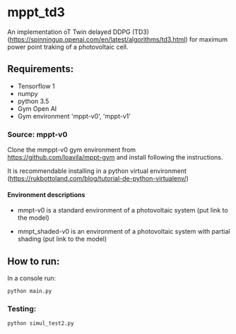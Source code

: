 # mppt_td3
An implementation oT Twin delayed DDPG (TD3) (https://spinningup.openai.com/en/latest/algorithms/td3.html) for maximum power point traking of a photovoltaic cell.


## Requirements: 

- Tensorflow 1
- numpy
- python 3.5
- Gym Open AI
- Gym environment 'mppt-v0', 'mppt-v1' 

### Source: mppt-v0
Clone the mmppt-v0 gym environment from https://github.com/loavila/mppt-gym and install following the instructions.

It is recommendable installing in a python virtual environment (https://rukbottoland.com/blog/tutorial-de-python-virtualenv/)

#### Environment descriptions

- mmpt-v0 is a standard environment of a photovoltaic system (put link to the model)

- mmpt_shaded-v0 is an environment of a photovoltaic system with partial shading (put link to the model)

## How to run:
In a console run:

``` 
python main.py

```

### Testing:

``` 
python simul_test2.py

```


